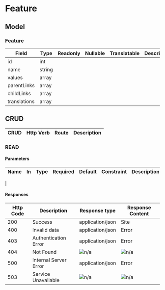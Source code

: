 # Feature

## Model

### Feature
| Field        | Type   | Readonly | Nullable | Translatable | Description |
|--------------|--------|----------|----------|--------------|-------------|
| id           | int    |          |          |              |             |
| name         | string |          |          |              |             |
| values       | array  |          |          |              |             |
| parentLinks  | array  |          |          |              |             |
| childLinks   | array  |          |          |              |             |
| translations | array  |          |          |              |             |

## CRUD
| CRUD   | Http Verb | Route      | Description      |
|--------|-----------|------------|------------------|

### READ

#### Parameters
| Name         | In        | Type    | Required            | Default     | Constraint                    | Description |
|--------------|-----------|---------|---------------------|-------------|-------------------------------|-------------|
| 


#### Responses
| Http Code | Description           | Response type    | Response Content |
|-----------|-----------------------|------------------|------------------|
| 200       | Success               | application/json | Site             |
| 400       | Invalid data          | application/json | Error            |
| 403       | Authentication Error  | application/json | Error            |
| 404       | Not Found             | ![n/a][naIcon]   | ![n/a][naIcon]   |
| 500       | Internal Server Error | application/json | Error            |
| 503       | Service Unavailable   | ![n/a][naIcon]   | ![n/a][naIcon]   |

[trueIcon]: https://maxcdn.icons8.com/Color/PNG/24/Very_Basic/checkmark-24.png
[falseIcon]: https://maxcdn.icons8.com/Color/PNG/24/User_Interface/delete_sign-24.png
[naIcon]: https://maxcdn.icons8.com/Color/PNG/24/Business/not_applicable-24.png